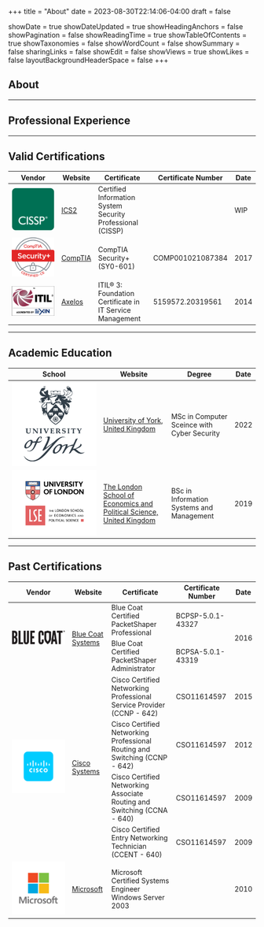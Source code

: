 +++
title = "About"
date = 2023-08-30T22:14:06-04:00
draft = false 

showDate = true
showDateUpdated = true
showHeadingAnchors = false
showPagination = false
showReadingTime = true
showTableOfContents = true
showTaxonomies = false 
showWordCount = false
showSummary = false
sharingLinks = false
showEdit = false
showViews = true
showLikes = false
layoutBackgroundHeaderSpace = false
+++
## About 

---

## Professional Experience  

---
## Valid Certifications 

<table>
    <thead>
        <tr>
            <th>Vendor</th>
            <th>Website</th>
            <th>Certificate</th>
            <th>Certificate Number</th>
            <th>Date</th>
        </tr>
    </thead>
    <tbody>
        <tr>
            <td ><img class="customEntitityLogo" style="background-color:transparent"  src="cissp.png"/></td>
            <td ><a href="https://www.isc2.org/certifications/cissp/" target="_blank">ICS2</a></td>   
           <td>Certified Information System Security Professional (CISSP) </td>
            <td></td>
            <td >WIP</td>   
        </tr>
         <tr>
            <td ><img class="customEntitityLogo" style="background-color:transparent"  src="comptia.png"/></td>
            <td ><a href="hhttps://www.comptia.org/" target="_blank">CompTIA</a></td>   
           <td>CompTIA Security+ (SY0-601)</td>
            <td>COMP001021087384</td>
            <td >2017</td>   
        </tr>
        <tr>
            <td><img class="customEntitityLogo" style="background-color:transparent"  src="itil.png"/></td>
            <td><a href="https://www.axelos.com/certifications/itil-service-management" target="_blank">Axelos</a></td>   
           <td>ITIL® 3: Foundation Certificate in IT Service Management </td>
            <td>5159572.20319561</td>
            <td >2014</td>   
        </tr>  
    </tbody>
</table>

---

## Academic Education
<table>
    <thead>
        <tr>
            <th>School</th>
            <th>Website</th>
            <th>Degree</th>
            <th>Date</th>
        </tr>
    </thead>
    <tbody>
        <tr>
            <td><img class="customEntitityLogo" style="background-color:transparent"  src="uoy.png"/></td>
            <td><a href="https://www.york.ac.uk/" target="_blank">University of York, United Kingdom</a></td>
            <td>MSc in Computer Sceince with Cyber Security</td>
            <td>2022</td>
        </tr>
        <tr>
            <td><img class="customEntitityLogo" style="background-color:transparent" src="uol.png"/></td>
            <td><a href="https://www.london.ac.uk" target="_blank">The London School of Economics and Political Science, United Kingdom</a></td>
            <td>BSc in Information Systems and Management</td>
            <td>2019</td>
        </tr>
    </tbody>
</table>

---

## Past Certifications 

<table>
    <thead>
        <tr>
            <th>Vendor</th>
            <th>Website</th>
            <th>Certificate</th>
            <th>Certificate Number</th>
            <th>Date</th>
        </tr>
    </thead>
    <tbody>
      <tr>
            <td rowspan=3><img class="customEntitityLogo" style="background-color:transparent"  src="bluecoat.png"/></td>
            <td rowspan=3><a href="https://www.broadcom.com/products/cybersecurity" target="_blank">Blue Coat Systems</a></td>   
        </tr>
        <tr>
            <td>Blue Coat Certified PacketShaper Professional</td>
            <td>BCPSP-5.0.1-43327</td>
            <td rowspan=2>2016</td>   
        </tr>
        <tr>
            <td>Blue Coat Certified PacketShaper Administrator</td>
            <td>BCPSA-5.0.1-43319</td>
        </tr>
        <tr>
            <td rowspan=5><img class="customEntitityLogo" style="background-color:transparent"  src="cisco.png"/></td>
            <td rowspan=5><a href="https://www.cisco.com/" target="_blank">Cisco Systems</a></td>   
        </tr>
        <tr>
            <td>Cisco Certified Networking Professional Service Provider (CCNP - 642) </td>
            <td>CSO11614597</td>
            <td >2015</td>   
        </tr>
        <tr>
            <td>Cisco Certified Networking Professional Routing and Switching (CCNP - 642) </td>
            <td>CSO11614597</td>
            <td >2012</td>   
        </tr>
        <tr>
            <td>Cisco Certified Networking Associate Routing and Switching (CCNA - 640) </td>
            <td>CSO11614597</td>
            <td >2009</td>   
        </tr>
        <tr>    
            <td>Cisco Certified Entry Networking Technician (CCENT - 640) </td>
            <td>CSO11614597</td>
             <td>2009</td>
         </tr>
           <tr>
            <td ><img class="customEntitityLogo" style="background-color:transparent"  src="microsoft.png"/></td>
            <td ><a href="https://www.microsoft.com/" target="_blank">Microsoft</a></td>   
           <td>Microsoft Certified Systems Engineer Windows Server 2003 </td>
            <td></td>
            <td >2010</td>   
        </tr>
    </tbody>
</table>